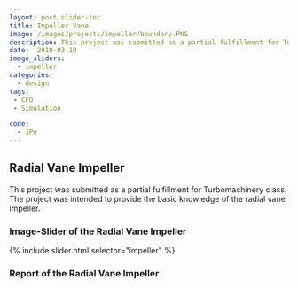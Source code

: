 ```yaml
---
layout: post-slider-toc
title: Impeller Vane
image: /images/projects/impeller/boundary.PNG
description: This project was submitted as a partial fulfillment for Turbomachinery class. The project was intended to provide the basic knowledge of the radial vane impeller. 
date:  2019-03-10
image_sliders:
  - impeller
categories:
  - design 
tags:
 - CFD
 - Simulation

code:
  - 1Pe
---
```


## Radial Vane Impeller

This project was submitted as a partial fulfillment for Turbomachinery class. The project was intended to provide the basic knowledge of the radial vane impeller.

### Image-Slider of the Radial Vane Impeller

{% include slider.html selector="impeller" %}

### Report of the Radial Vane Impeller

<div class="embed-pdf">
<object data="{{ site.url }}{{ site.baseurl }}/images/projects/impeller/impeller.pdf" width="100%" height="100%" type="application/pdf"></object>
</div>

<!-- ![this]({{ site.url }}{{ site.baseurl }}/images/projects/munal/clcd.png) -->
